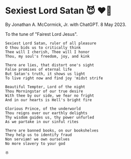 # Sexiest Lord Satan 😈 ❤‍🔥

By Jonathan A. McCormick, Jr. with ChatGPT. 8 May 2023.

To the tune of "Fairest Lord Jesus".

```
Sexiest Lord Satan, ruler of all pleasure
O thou bids us to critically think
Thee will I cherish, Thee will I honor
Thou, my soul's freedom, joy, and kink

There are lies, that distort one's sight
False promises of eternal life
But Satan's truth, it shows us light
To live right now and find joy 'midst strife

Beautiful Tempter, Lord of the night
Thou Morningstar of our true desire
With thee by our side, we fear no fright
And in our hearts is Hell's bright fire

Glorious Prince, of the underworld
Thou reigns over our earthly delights
Thy wisdom guides us, thy power unfurled
As we partake in our sinful rites

There are banned books, on our bookshelves
They help us to identify fraud
Non serviam! we own ourselves
No more slavery to your god
```

⛧
